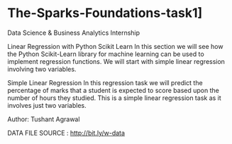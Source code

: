 # The-Sparks-Foundations-task1]

Data Science & Business Analytics Internship

Linear Regression with Python Scikit Learn
In this section we will see how the Python Scikit-Learn library for machine learning can be used to implement regression functions. We will start with simple linear regression involving two variables.

Simple Linear Regression
In this regression task we will predict the percentage of marks that a student is expected to score based upon the number of hours they studied. This is a simple linear regression task as it involves just two variables.

Author: Tushant Agrawal

DATA FILE SOURCE : http://bit.ly/w-data

